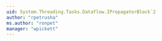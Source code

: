 ```yaml
---
uid: System.Threading.Tasks.Dataflow.IPropagatorBlock`2
author: "rpetrusha"
ms.author: "ronpet"
manager: "wpickett"
---
```

